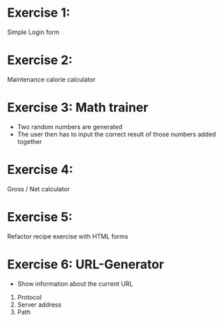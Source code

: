 # Exercise 1:
Simple Login form

# Exercise 2:
Maintenance calorie calculator

# Exercise 3: Math trainer
- Two random numbers are generated
- The user then has to input the correct result of those numbers added together

# Exercise 4:
Gross / Net calculator

# Exercise 5:
Refactor recipe exercise with HTML forms

# Exercise 6: URL-Generator
- Show information about the current URL
1. Protocol
2. Server address
3. Path